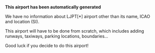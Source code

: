 **This airport has been automatically generated**

We have no information about LJPT[*] airport other than its name, ICAO and location (SI).

This airport will have to be done from scratch, which includes adding runways, taxiways, parking locations, boundaries...

Good luck if you decide to do this airport!